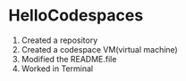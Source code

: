 # HelloCodespaces

1. Created a repository
2. Created a codespace VM(virtual machine)
3. Modified the README.file
4. Worked in Terminal